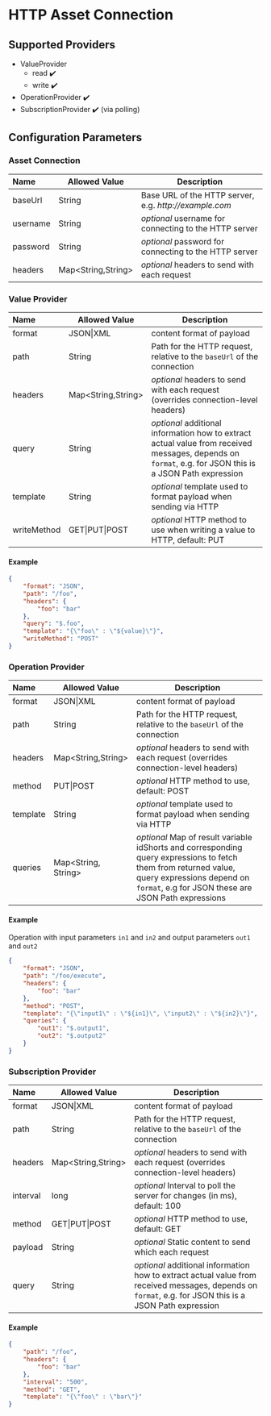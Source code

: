 # HTTP Asset Connection

## Supported Providers

-   ValueProvider
    -   read ✔️
	-   write ✔️
-   OperationProvider ✔️
-   SubscriptionProvider ✔️ (via polling)

## Configuration Parameters

### Asset Connection

| Name | Allowed Value | Description |
|:--| -- | -- |
| baseUrl | String | Base URL of the HTTP server, e.g. _http://example.com_ |
| username | String | _optional_ username for connecting to the HTTP server |
| password | String | _optional_ password for connecting to the HTTP server |
| headers | Map<String,String> | _optional_ headers to send with each request |

### Value Provider

| Name | Allowed Value | Description |
|:--| -- | -- |
| format | JSON\|XML | content format of payload |
| path | String | Path for the HTTP request, relative to the `baseUrl` of the connection |
| headers | Map<String,String> | _optional_ headers to send with each request (overrides connection-level headers) |
| query | String | _optional_ additional information how to extract actual value from received messages, depends on `format`, e.g. for JSON this is a JSON Path expression |
| template | String | _optional_ template used to format payload when sending via HTTP |
| writeMethod | GET\|PUT\|POST | _optional_ HTTP method to use when writing a value to HTTP, default: PUT |

#### Example

```json
{
	"format": "JSON",
	"path": "/foo",
	"headers": {
		"foo": "bar"
	},
	"query": "$.foo",
	"template": "{\"foo\" : \"${value}\"}",
	"writeMethod": "POST"
}
```

### Operation Provider

| Name | Allowed Value | Description |
|:--| -- | -- |
| format | JSON\|XML | content format of payload |
| path | String | Path for the HTTP request, relative to the `baseUrl` of the connection |
| headers | Map<String,String> | _optional_ headers to send with each request (overrides connection-level headers) |
| method | PUT\|POST | _optional_ HTTP method to use, default: POST |
| template | String | _optional_ template used to format payload when sending via HTTP |
| queries | Map<String, String> | _optional_ Map of result variable idShorts and corresponding query expressions to fetch them from returned value, query expressions depend on `format`, e.g for JSON these are JSON Path expressions |


#### Example

Operation with input parameters `in1` and `in2` and output parameters `out1` and `out2`

```json
{
	"format": "JSON",
	"path": "/foo/execute",
	"headers": {
		"foo": "bar"
	},
	"method": "POST",	
	"template": "{\"input1\" : \"${in1}\", \"input2\" : \"${in2}\"}",
	"queries": {
		"out1": "$.output1",
		"out2": "$.output2"
	}
}
```

### Subscription Provider

| Name | Allowed Value | Description |
|:--| -- | -- |
| format | JSON\|XML | content format of payload |
| path | String | Path for the HTTP request, relative to the `baseUrl` of the connection |
| headers | Map<String,String> | _optional_ headers to send with each request (overrides connection-level headers) |
| interval | long | _optional_ Interval to poll the server for changes (in ms), default: 100 |
| method | GET\|PUT\|POST | _optional_ HTTP method to use, default: GET |
| payload | String | _optional_ Static content to send which each request |
| query | String | _optional_ additional information how to extract actual value from received messages, depends on `format`, e.g. for JSON this is a JSON Path expression |


#### Example

```json
{
	"path": "/foo",
	"headers": {
		"foo": "bar"
	},
	"interval": "500",
	"method": "GET",
	"template": "{\"foo\" : \"bar\"}"
}
```
